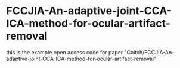 # FCCJIA-An-adaptive-joint-CCA-ICA-method-for-ocular-artifact-removal
this is the example open access code for paper "Gaitxh/FCCJIA-An-adaptive-joint-CCA-ICA-method-for-ocular-artifact-removal"
